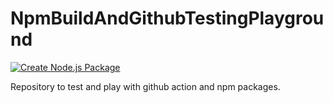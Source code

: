 # NpmBuildAndGithubTestingPlayground

[![Create Node.js Package](https://github.com/BugliL/NpmBuildAndGithubTestingPlayground/actions/workflows/create-package.yml/badge.svg)](https://github.com/BugliL/NpmBuildAndGithubTestingPlayground/actions/workflows/create-package.yml)

Repository to test and play with github action and npm packages.
